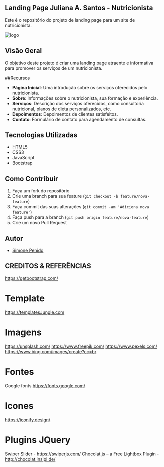## Landing Page Juliana A. Santos - Nutricionista

Este é o repositório do projeto de landing page para um site de nutricionista.

![logo](https://github.com/SimonePenido/Nutricionista/assets/112627846/283f7678-1331-4afc-ac65-6f74a726d189)

## Visão Geral

O objetivo deste projeto é criar uma landing page atraente e informativa para promover os serviços de um nutricionista.

##Recursos

- **Página Inicial**: Uma introdução sobre os serviços oferecidos pelo nutricionista.
- **Sobre**: Informações sobre o nutricionista, sua formação e experiência.
- **Serviços**: Descrição dos serviços oferecidos, como consultoria nutricional, planos de dieta personalizados, etc.
- **Depoimentos**: Depoimentos de clientes satisfeitos.
- **Contato**: Formulário de contato para agendamento de consultas.

## Tecnologias Utilizadas

- HTML5
- CSS3
- JavaScript
- Bootstrap

## Como Contribuir

1. Faça um fork do repositório
2. Crie uma branch para sua feature (`git checkout -b feature/nova-feature`)
3. Faça commit das suas alterações (`git commit -am 'Adiciona nova feature'`)
4. Faça push para a branch (`git push origin feature/nova-feature`)
5. Crie um novo Pull Request

## Autor

- [Simone Penido](https://github.com/SimonePenido)


## CREDITOS & REFERÊNCIAS

https://getbootstrap.com/

# Template
https://templatesJungle.com

# Imagens
https://unsplash.com/
https://www.freepik.com/
https://www.pexels.com/
https://www.bing.com/images/create?cc=br

# Fontes
Google fonts
https://fonts.google.com/

# Icones
https://iconify.design/

# Plugins JQuery
Swiper Slider - https://swiperjs.com/
Chocolat.js – a Free Lightbox Plugin -http://chocolat.insipi.de/


